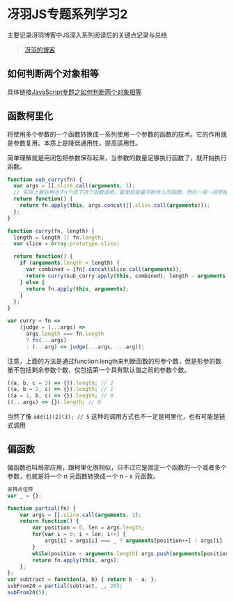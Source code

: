 # 冴羽JS专题系列学习2

主要记录冴羽博客中JS深入系列阅读后的关键点记录与总结

>[冴羽的博客](https://github.com/mqyqingfeng/Blog)

## 如何判断两个对象相等

具体链接[JavaScript专题之如何判断两个对象相等](https://github.com/mqyqingfeng/Blog/issues/41)

## 函数柯里化

将使用多个参数的一个函数转换成一系列使用一个参数的函数的技术。它的作用就是参数复用。本质上是降低通用性，提高适用性。

简单理解就是用闭包把参数保存起来，当参数的数量足够执行函数了，就开始执行函数。

```js
function sub_curry(fn) {
  var args = [].slice.call(arguments, 1);
  // 实际上最后相当于n个底下这个函数调用，最里层是最开始传入的函数，然后一层一层把接收到的参数拼接这传进去
  return function() {
    return fn.apply(this, args.concat([].slice.call(arguments)));
  };
}

function curry(fn, length) {
  length = length || fn.length;
  var slice = Array.prototype.slice;

  return function() {
    if (arguments.length < length) {
      var combined = [fn].concat(slice.call(arguments));
      return curry(sub_curry.apply(this, combined), length - arguments.length);
    } else {
      return fn.apply(this, arguments);
    }
  };
}

var curry = fn =>
    (judge = (...args) =>
      args.length === fn.length
      ? fn(...args)
      : (...arg) => judge(...args, ...arg));
```

注意，上面的方法是通过function.length来判断函数的形参个数，但是形参的数量不包括剩余参数个数，仅包括第一个具有默认值之前的参数个数。

```js
((a, b, c = 3) => {}).length; // 2
((a, b = 2, c) => {}).length; // 1
((a = 1, b, c) => {}).length; // 0
((...args) => {}).length; // 0
```

当然了像 `add(1)(2)(3); // 5` 这种的调用方式也不一定是柯里化，也有可能是链式调用

## 偏函数

偏函数也叫局部应用，跟柯里化很相似，只不过它是固定一个函数的一个或者多个参数，也就是将一个 n 元函数转换成一个 n - x 元函数。

```js
支持占位符
var _ = {};

function partial(fn) {
    var args = [].slice.call(arguments, 1);
    return function() {
        var position = 0, len = args.length;
        for(var i = 0; i < len; i++) {
            args[i] = args[i] === _ ? arguments[position++] : args[i]
        }
        while(position < arguments.length) args.push(arguments[position++]);
        return fn.apply(this, args);
    };
};
var subtract = function(a, b) { return b - a; };
subFrom20 = partial(subtract, _, 20);
subFrom20(5);
```
